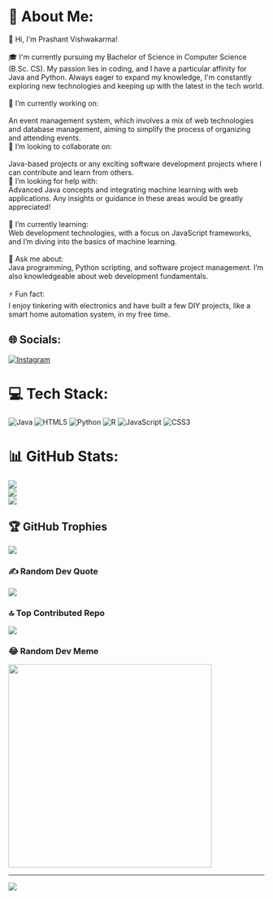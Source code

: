 # 💫 About Me:
👋 Hi, I'm Prashant Vishwakarma!<br><br>🎓 I'm currently pursuing my Bachelor of Science in Computer Science (B.Sc. CS). My passion lies in coding, and I have a particular affinity for Java and Python. Always eager to expand my knowledge, I'm constantly exploring new technologies and keeping up with the latest in the tech world.<br><br>🔭 I’m currently working on:<br><br>An event management system, which involves a mix of web technologies and database management, aiming to simplify the process of organizing and attending events.<br>👯 I’m looking to collaborate on:<br><br>Java-based projects or any exciting software development projects where I can contribute and learn from others.<br>🤝 I’m looking for help with:<br>Advanced Java concepts and integrating machine learning with web applications. Any insights or guidance in these areas would be greatly appreciated!<br><br>🌱 I’m currently learning:<br>Web development technologies, with a focus on JavaScript frameworks, and I’m diving into the basics of machine learning.<br><br>💬 Ask me about:<br>Java programming, Python scripting, and software project management. I’m also knowledgeable about web development fundamentals.<br><br>⚡ Fun fact:<br>I enjoy tinkering with electronics and have built a few DIY projects, like a smart home automation system, in my free time.


## 🌐 Socials:
[![Instagram](https://img.shields.io/badge/Instagram-%23E4405F.svg?logo=Instagram&logoColor=white)](https://instagram.com/prashantvhkm) 

# 💻 Tech Stack:
![Java](https://img.shields.io/badge/java-%23ED8B00.svg?style=for-the-badge&logo=openjdk&logoColor=white) ![HTML5](https://img.shields.io/badge/html5-%23E34F26.svg?style=for-the-badge&logo=html5&logoColor=white) ![Python](https://img.shields.io/badge/python-3670A0?style=for-the-badge&logo=python&logoColor=ffdd54) ![R](https://img.shields.io/badge/r-%23276DC3.svg?style=for-the-badge&logo=r&logoColor=white) ![JavaScript](https://img.shields.io/badge/javascript-%23323330.svg?style=for-the-badge&logo=javascript&logoColor=%23F7DF1E) ![CSS3](https://img.shields.io/badge/css3-%231572B6.svg?style=for-the-badge&logo=css3&logoColor=white)
# 📊 GitHub Stats:
![](https://github-readme-stats.vercel.app/api?username=prashantvhkm&theme=dark&hide_border=false&include_all_commits=false&count_private=false)<br/>
![](https://github-readme-streak-stats.herokuapp.com/?user=prashantvhkm&theme=dark&hide_border=false)<br/>
![](https://github-readme-stats.vercel.app/api/top-langs/?username=prashantvhkm&theme=dark&hide_border=false&include_all_commits=false&count_private=false&layout=compact)

## 🏆 GitHub Trophies
![](https://github-profile-trophy.vercel.app/?username=prashantvhkm&theme=radical&no-frame=false&no-bg=true&margin-w=4)

### ✍️ Random Dev Quote
![](https://quotes-github-readme.vercel.app/api?type=horizontal&theme=radical)

### 🔝 Top Contributed Repo
![](https://github-contributor-stats.vercel.app/api?username=prashantvhkm&limit=5&theme=dark&combine_all_yearly_contributions=true)

### 😂 Random Dev Meme
<img src='https://memer-new.vercel.app/' style="height: 400px;"/>

---
[![](https://visitcount.itsvg.in/api?id=prashantvhkm&icon=0&color=0)](https://visitcount.itsvg.in)

<!-- Proudly created with GPRM ( https://gprm.itsvg.in ) -->